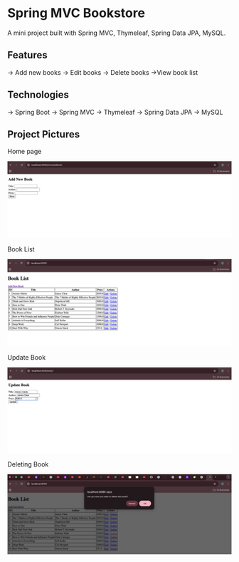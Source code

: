 # Spring MVC Bookstore

A mini project built with Spring MVC, Thymeleaf, Spring Data JPA, MySQL.

## Features
-> Add new books
-> Edit books
-> Delete books
->View book list

## Technologies
-> Spring Boot
-> Spring MVC
-> Thymeleaf
-> Spring Data JPA
-> MySQL

## Project Pictures

Home page

![image alt](https://github.com/Gondlashiva/SpringMVC-Bookstore-Project/blob/775339d527a32381efa5f774b7460507e555d5ac/Add_Book.png)

Book List

![image alt](https://github.com/Gondlashiva/SpringMVC-Bookstore-Project/blob/e34a812bb6e0f2acc93c95e3d85f21615ca81859/BooK_List.png)

Update Book

![image alt](https://github.com/Gondlashiva/SpringMVC-Bookstore-Project/blob/44f615f5afd11d42db4535c496a2600561171031/Update_Book.png)

Deleting Book

![image alt](https://github.com/Gondlashiva/SpringMVC-Bookstore-Project/blob/9ea858f2d0efd6cd7efd17c45c257312a95f7988/Delete_Book.png)
